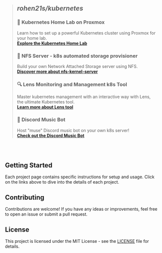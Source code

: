 
>## _**rohen21s/kubernetes**_<br>
>
>### 🚀 Kubernetes Home Lab on Proxmox
>Learn how to set up a powerful Kubernetes cluster using Proxmox for your home lab. <br>
>**[Explore the Kubernetes Home Lab](https://github.com/rohen21s/kubernetes/tree/main/kube_config)**
><br>
>
>### 💾 NFS Server - k8s automated storage provisioner
>Build your own Network Attached Storage server using NFS.<br>
>**[Discover more about nfs-kernel-server ](https://github.com/rohen21s/kubernetes/tree/main/nfsnas)**
><br>
>
>### 🔍 Lens Monitoring and Management k8s Tool
>Master kubernetes management with an interactive way with Lens, the ultimate Kubernetes tool.<br> 
>**[Learn more about Lens tool](https://github.com/rohen21s/kubernetes/tree/main/lens)**
><br>
>
>### 🎵 Discord Music Bot
>Host "muse" Discord music bot on your own k8s server!<br>
>**[Check out the Discord Music Bot](https://github.com/rohen21s/kubernetes/tree/main/dcm_bot)**
>

<br>
<br>


## Getting Started

Each project page contains specific instructions for setup and usage. Click on the links above to dive into the details of each project.

## Contributing

Contributions are welcome! If you have any ideas or improvements, feel free to open an issue or submit a pull request.

## License

This project is licensed under the MIT License - see the [LICENSE](https://github.com/rohen21s/rohen21s/blob/main/LICENSE) file for details.